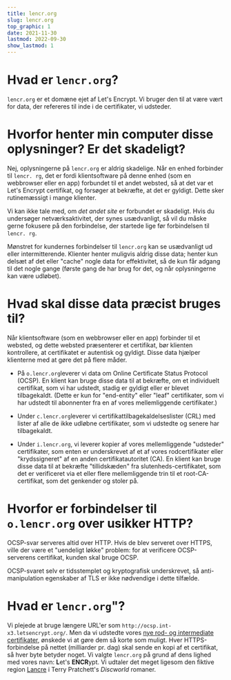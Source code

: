 ```yaml
---
title: lencr.org
slug: lencr.org
top_graphic: 1
date: 2021-11-30
lastmod: 2022-09-30
show_lastmod: 1
---
```



# Hvad er `lencr.org`?

`lencr.org` er et domæne ejet af Let's Encrypt. Vi bruger den til at være vært for data, der refereres til inde i de certifikater, vi udsteder.

# Hvorfor henter min computer disse oplysninger? Er det skadeligt?

Nej, oplysningerne på `lencr.org` er aldrig skadelige. Når en enhed forbinder til `lencr. rg`, det er fordi klientsoftware på denne enhed (som en webbrowser eller en app) forbundet til et andet websted, så at det var et Let's Encrypt certifikat, og forsøger at bekræfte, at det er gyldigt. Dette sker rutinemæssigt i mange klienter.

Vi kan ikke tale med, om *det andet site* er forbundet er skadeligt. Hvis du undersøger netværksaktivitet, der synes usædvanligt, så vil du måske gerne fokusere på den forbindelse, der startede lige før forbindelsen til `lencr. rg`.

Mønstret for kundernes forbindelser til `lencr.org` kan se usædvanligt ud eller intermitterende. Klienter henter muligvis aldrig disse data; henter kun delsæt af det eller "cache" nogle data for effektivitet, så de kun får adgang til det nogle gange (første gang de har brug for det, og når oplysningerne kan være udløbet).

# Hvad skal disse data præcist bruges til?

Når klientsoftware (som en webbrowser eller en app) forbinder til et websted, og dette websted præsenterer et certifikat, bør klienten kontrollere, at certifikatet er autentisk og gyldigt. Disse data hjælper klienterne med at gøre det på flere måder.

* På `o.lencr.org`leverer vi data om Online Certificate Status Protocol (OCSP). En klient kan bruge disse data til at bekræfte, om et individuelt certifikat, som vi har udstedt, stadig er gyldigt eller er blevet tilbagekaldt. (Dette er kun for "end-entity" eller "leaf" certifikater, som vi har udstedt til abonnenter fra en af vores mellemliggende certifikater.)

* Under `c.lencr.org`leverer vi certifikattilbagekaldelseslister (CRL) med lister af alle de ikke udløbne certifikater, som vi udstedte og senere har tilbagekaldt.

* Under `i.lencr.org`, vi leverer kopier af vores mellemliggende "udsteder" certifikater, som enten er underskrevet af et af vores rodcertifikater eller "krydssigneret" af en anden certifikatautoritet (CA). En klient kan bruge disse data til at bekræfte "tillidskæden" fra slutenheds-certifikatet, som det er verificeret via et eller flere mellemliggende trin til et root-CA-certifikat, som det genkender og stoler på.

# Hvorfor er forbindelser til `o.lencr.org` over usikker HTTP?

OCSP-svar serveres altid over HTTP. Hvis de blev serveret over HTTPS, ville der være et "uendeligt løkke" problem: for at verificere OCSP-serverens certifikat, kunden skal bruge OCSP.

OCSP-svaret selv er tidsstemplet og kryptografisk underskrevet, så anti-manipulation egenskaber af TLS er ikke nødvendige i dette tilfælde.

# Hvad er `lencr.org`"?

Vi plejede at bruge længere URL'er som `http://ocsp.int-x3.letsencrypt.org/`. Men da vi udstedte vores [nye rod- og intermediate certifikater][1], ønskede vi at gøre dem så korte som muligt. Hver HTTPS-forbindelse på nettet (milliarder pr. dag) skal sende en kopi af et certifikat, så hver byte betyder noget. Vi valgte `lencr.org` på grund af dens lighed med vores navn: **L**et's **ENCR**ypt. Vi udtaler det meget ligesom den fiktive region [Lancre][] i Terry Pratchett's _Discworld_ romaner.

[1]: https://letsencrypt.org/2020/09/17/new-root-and-intermediates.html
[Lancre]: https://wiki.lspace.org/Lancre
